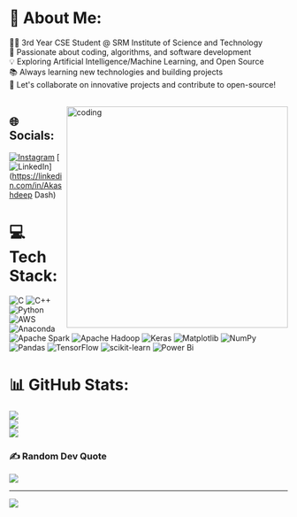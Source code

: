 # 💫 About Me:
👨‍💻 3rd Year CSE Student @ SRM Institute of Science and Technology<br>🚀 Passionate about coding, algorithms, and software development<br>💡 Exploring Artificial Intelligence/Machine Learning, and Open Source<br>📚 Always learning new technologies and building projects<br>🔗 Let's collaborate on innovative projects and contribute to open-source!<br><br>

<img align="right" alt="coding" width="400" src="![image](https://github.com/user-attachments/assets/9f793d2d-f7c4-47d1-a36d-17ef394a89c1)">



## 🌐 Socials:
[![Instagram](https://img.shields.io/badge/Instagram-%23E4405F.svg?logo=Instagram&logoColor=white)](https://instagram.com/__akashhhh._._) [![LinkedIn](https://img.shields.io/badge/LinkedIn-%230077B5.svg?logo=linkedin&logoColor=white)](https://linkedin.com/in/Akashdeep Dash) 

# 💻 Tech Stack:
![C](https://img.shields.io/badge/c-%2300599C.svg?style=for-the-badge&logo=c&logoColor=white) ![C++](https://img.shields.io/badge/c++-%2300599C.svg?style=for-the-badge&logo=c%2B%2B&logoColor=white) ![Python](https://img.shields.io/badge/python-3670A0?style=for-the-badge&logo=python&logoColor=ffdd54) ![AWS](https://img.shields.io/badge/AWS-%23FF9900.svg?style=for-the-badge&logo=amazon-aws&logoColor=white) ![Anaconda](https://img.shields.io/badge/Anaconda-%2344A833.svg?style=for-the-badge&logo=anaconda&logoColor=white) ![Apache Spark](https://img.shields.io/badge/Apache%20Spark-FDEE21?style=for-the-badge&logo=apachespark&logoColor=black) ![Apache Hadoop](https://img.shields.io/badge/Apache%20Hadoop-66CCFF?style=for-the-badge&logo=apachehadoop&logoColor=black) ![Keras](https://img.shields.io/badge/Keras-%23D00000.svg?style=for-the-badge&logo=Keras&logoColor=white) ![Matplotlib](https://img.shields.io/badge/Matplotlib-%23ffffff.svg?style=for-the-badge&logo=Matplotlib&logoColor=black) ![NumPy](https://img.shields.io/badge/numpy-%23013243.svg?style=for-the-badge&logo=numpy&logoColor=white) ![Pandas](https://img.shields.io/badge/pandas-%23150458.svg?style=for-the-badge&logo=pandas&logoColor=white) ![TensorFlow](https://img.shields.io/badge/TensorFlow-%23FF6F00.svg?style=for-the-badge&logo=TensorFlow&logoColor=white) ![scikit-learn](https://img.shields.io/badge/scikit--learn-%23F7931E.svg?style=for-the-badge&logo=scikit-learn&logoColor=white) ![Power Bi](https://img.shields.io/badge/power_bi-F2C811?style=for-the-badge&logo=powerbi&logoColor=black)
# 📊 GitHub Stats:
![](https://github-readme-stats.vercel.app/api?username=Akash9874&theme=dark&hide_border=false&include_all_commits=true&count_private=false)<br/>
![](https://github-readme-streak-stats.herokuapp.com/?user=Akash9874&theme=dark&hide_border=false)<br/>
![](https://github-readme-stats.vercel.app/api/top-langs/?username=Akash9874&theme=dark&hide_border=false&include_all_commits=true&count_private=false&layout=compact)

### ✍️ Random Dev Quote
![](https://quotes-github-readme.vercel.app/api?type=horizontal&theme=radical)

---
[![](https://visitcount.itsvg.in/api?id=Akash9874&icon=0&color=0)](https://visitcount.itsvg.in)

<!-- Proudly created with GPRM ( https://gprm.itsvg.in ) -->
